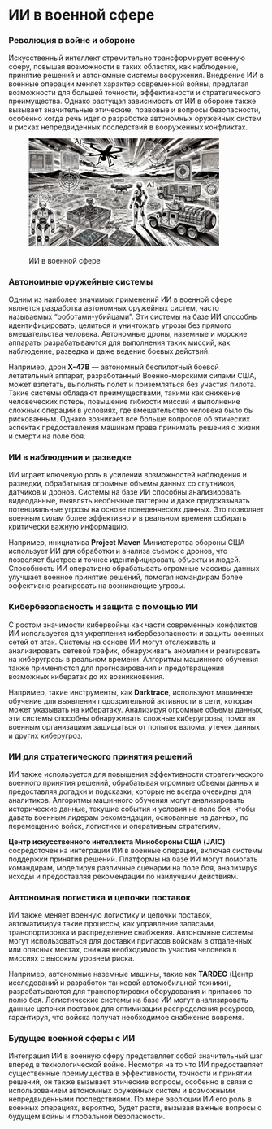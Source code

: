 # ИИ в военной сфере

### Революция в войне и обороне

Искусственный интеллект стремительно трансформирует военную сферу, повышая возможности в таких областях, как наблюдение, принятие решений и автономные системы вооружения. Внедрение ИИ в военные операции меняет характер современной войны, предлагая возможности для большей точности, эффективности и стратегического преимущества. Однако растущая зависимость от ИИ в обороне также вызывает значительные этические, правовые и вопросы безопасности, особенно когда речь идет о разработке автономных оружейных систем и рисках непредвиденных последствий в вооруженных конфликтах.

<div align="left"><figure><img src="../../.gitbook/assets/ai-in-military-domain-min.png" alt="" width="375"><figcaption><p>ИИ в военной сфере</p></figcaption></figure></div>

### Автономные оружейные системы

Одним из наиболее значимых применений ИИ в военной сфере является разработка автономных оружейных систем, часто называемых “роботами-убийцами”. Эти системы на базе ИИ способны идентифицировать, целиться и уничтожать угрозы без прямого вмешательства человека. Автономные дроны, наземные и морские аппараты разрабатываются для выполнения таких миссий, как наблюдение, разведка и даже ведение боевых действий.

Например, дрон **X-47B** — автономный беспилотный боевой летательный аппарат, разработанный Военно-морскими силами США, может взлетать, выполнять полет и приземляться без участия пилота. Такие системы обладают преимуществами, такими как снижение человеческих потерь, повышение гибкости миссий и выполнение сложных операций в условиях, где вмешательство человека было бы рискованным. Однако возникает все больше вопросов об этических аспектах предоставления машинам права принимать решения о жизни и смерти на поле боя.

### ИИ в наблюдении и разведке

ИИ играет ключевую роль в усилении возможностей наблюдения и разведки, обрабатывая огромные объемы данных со спутников, датчиков и дронов. Системы на базе ИИ способны анализировать видеоданные, выявлять необычные паттерны и даже предсказывать потенциальные угрозы на основе поведенческих данных. Это позволяет военным силам более эффективно и в реальном времени собирать критически важную информацию.

Например, инициатива **Project Maven** Министерства обороны США использует ИИ для обработки и анализа съемок с дронов, что позволяет быстрее и точнее идентифицировать объекты и людей. Способность ИИ оперативно обрабатывать огромные массивы данных улучшает военное принятие решений, помогая командирам более эффективно реагировать на возникающие угрозы.

### Кибербезопасность и защита с помощью ИИ

С ростом значимости кибервойны как части современных конфликтов ИИ используется для укрепления кибербезопасности и защиты военных сетей от атак. Системы на основе ИИ могут отслеживать и анализировать сетевой трафик, обнаруживать аномалии и реагировать на киберугрозы в реальном времени. Алгоритмы машинного обучения также применяются для прогнозирования и предотвращения возможных кибератак до их возникновения.

Например, такие инструменты, как **Darktrace**, используют машинное обучение для выявления подозрительной активности в сети, которая может указывать на кибератаку. Анализируя огромные объемы данных, эти системы способны обнаруживать сложные киберугрозы, помогая военным организациям защищаться от попыток взлома, утечек данных и других киберугроз.

### ИИ для стратегического принятия решений

ИИ также используется для повышения эффективности стратегического военного принятия решений, обрабатывая огромные объемы данных и предоставляя догадки и подсказки, которые не всегда очевидны для аналитиков. Алгоритмы машинного обучения могут анализировать исторические данные, текущие события и условия на поле боя, чтобы давать военным лидерам рекомендации, основанные на данных, по перемещению войск, логистике и оперативным стратегиям.

**Центр искусственного интеллекта Минобороны США (JAIC)** сосредоточен на интеграции ИИ в военные операции, включая системы поддержки принятия решений. Платформы на базе ИИ могут помогать командирам, моделируя различные сценарии на поле боя, анализируя исходы и предоставляя рекомендации по наилучшим действиям.

### Автономная логистика и цепочки поставок

ИИ также меняет военную логистику и цепочки поставок, автоматизируя такие процессы, как управление запасами, транспортировка и распределение снабжения. Автономные системы могут использоваться для доставки припасов войскам в отдаленных или опасных местах, снижая необходимость участия человека в миссиях с высоким уровнем риска.

Например, автономные наземные машины, такие как **TARDEC** (Центр исследований и разработок танковой автомобильной техники), разрабатываются для транспортировки оборудования и припасов по полю боя. Логистические системы на базе ИИ могут анализировать данные цепочки поставок для оптимизации распределения ресурсов, гарантируя, что войска получат необходимое снабжение вовремя.

### Будущее военной сферы с ИИ

Интеграция ИИ в военную сферу представляет собой значительный шаг вперед в технологической войне. Несмотря на то что ИИ предоставляет существенные преимущества в эффективности, точности и принятии решений, он также вызывает этические вопросы, особенно в связи с использованием автономных оружейных систем и возможными непредвиденными последствиями. По мере эволюции ИИ его роль в военных операциях, вероятно, будет расти, вызывая важные вопросы о будущем войны и глобальной безопасности.

